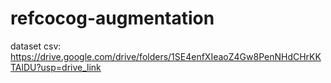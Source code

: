 # refcocog-augmentation

dataset csv: https://drive.google.com/drive/folders/1SE4enfXIeaoZ4Gw8PenNHdCHrKKTAlDU?usp=drive_link
